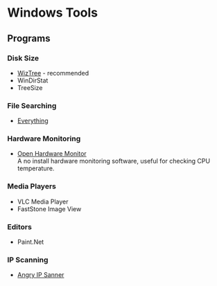 # Windows Tools

## Programs

### Disk Size
 - [WizTree](https://antibody-software.com/web/software/software/wiztree-finds-the-files-and-folders-using-the-most-disk-space-on-your-hard-drive/) - recommended
 - WinDirStat
 - TreeSize

### File Searching
 - [Everything](https://www.voidtools.com/)

### Hardware Monitoring
 - [Open Hardware Monitor](https://openhardwaremonitor.org/)  
   A no install hardware monitoring software, useful for checking CPU temperature.

### Media Players
 - VLC Media Player
 - FastStone Image View

### Editors
 - Paint.Net

### IP Scanning
 - [Angry IP Sanner](https://angryip.org)
